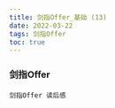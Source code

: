 ```yaml
---
title: 剑指Offer_基础 (13)
date: 2022-03-22
tags: 剑指Offer
toc: true
---
```


### 剑指Offer
    剑指Offer 读后感

<!-- more -->

#### 




